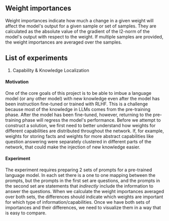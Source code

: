 ## Weight importances

Weight importances indicate how much a change in a given weight will affect the model's output for a given sample or set of samples.
They are calculated as the absolute value of the gradient of the l2-norm of the model's output with respect to the weight.
If multiple samples are provided, the weight importances are averaged over the samples.

## List of experiments

1. Capability & Knowledge Localization

#### Motivation

One of the core goals of this project is to be able to imbue a language model (or any other model) with new knowledge even after the model has been instruction fine-tuned or trained with RLHF.
This is a challenge because most of the knowledge in LLMs comes from the pre-training phase. After the model has been fine-tuned, however, returning to the pre-training phase will regress the model's performance.
Before we attempt to construct a solution, we first need to better understand how weights for different capabilities are distributed throughout the network.
If, for example, weights for storing facts and weights for more abstract capabilities like question answering were separately clustered in different parts of the network, that could make the injection of new knowledge easier.

#### Experiment

The experiment requires preparing 2 sets of prompts for a pre-trained language model.
In each set there is a one to one mapping between the prompts, but the prompts in the first set are questions, and the prompts in the second set are statements that *indirectly* include the information to answer the questions.
When we calculate the weight importances averaged over both sets, the differences should indicate which weights are important for which type of information/capabilities.
Once we have both sets of importances and their differences, we need to visualize them in a way that is easy to compare.